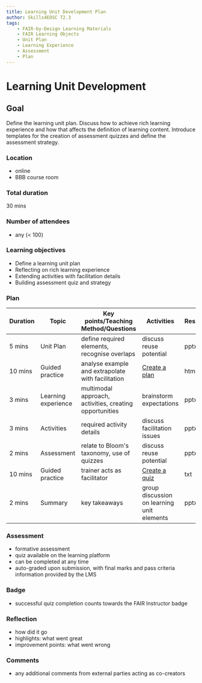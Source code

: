 ```yaml
---
title: Learning Unit Development Plan
author: Skills4EOSC T2.3
tags: 
    - FAIR-by-Design Learning Materials
    - FAIR Learning Objects
    - Unit Plan
    - Learning Experience
    - Assessment
    - Plan
---
```


# Learning Unit Development

## Goal

Define the learning unit plan. Discuss how to achieve rich learning experience and how that affects the definition of learning content. Introduce templates for the creation of assessment quizzes and define the assessment strategy.

### Location

- online
- BBB course room

### Total duration

30 mins

### Number of attendees

- any (< 100)

### Learning objectives

- Define a learning unit plan
- Reflecting on rich learning experience
- Extending activities with facilitation details
- Building assessment quiz and strategy

### Plan

| **Duration** | **Topic**           | **Key points/Teaching Method/Questions**                | **Activities**                                                                               | **Resources** |
|--------------|---------------------|---------------------------------------------------------|----------------------------------------------------------------------------------------------|---------------|
| 5 mins       | Unit Plan           | define required elements, recognise overlaps            | discuss reuse potential                                                                      | pptx          |
| 10 mins      | Guided practice     | analyse example and extrapolate with facilitation       |   [Create a plan](./Activities/Defining_a_plan.md)                                                                                           | html          |
| 3 mins       | Learning experience | multimodal approach, activities, creating opportunities | brainstorm expectations                                                                      | pptx          |
| 3 mins       | Activities          | required activity details                               | discuss facilitation issues                                                                  | pptx          |
| 2 mins       | Assessment          | relate to Bloom's taxonomy, use of quizzes              | discuss reuse potential                                                                      | pptx          |
| 10 mins      | Guided practice     | trainer acts as facilitator                             | [Create a quiz](./Activities/Defining_a_quiz.md) | txt           |
| 2 mins       | Summary             | key takeaways                                           | group discussion on learning unit elements                                                   | pptx          |

### Assessment

- formative assessment
- quiz available on the learning platform
- can be completed at any time
- auto-graded upon submission, with final marks and pass criteria information provided by the LMS

### Badge

- successful quiz completion counts towards the FAIR Instructor badge

### Reflection

- how did it go
- highlights: what went great
- improvement points: what went wrong

### Comments

- any additional comments from external parties acting as co-creators